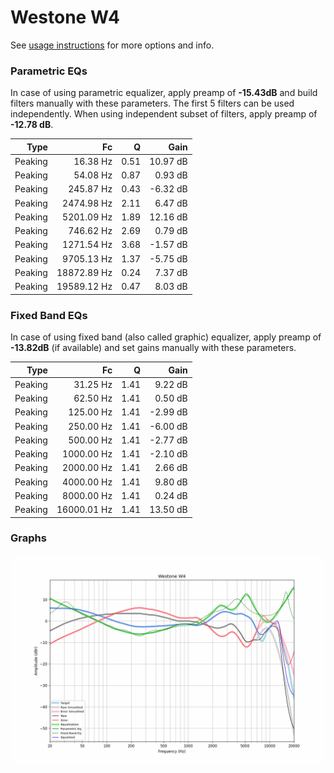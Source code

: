 # Westone W4
See [usage instructions](https://github.com/jaakkopasanen/AutoEq#usage) for more options and info.

### Parametric EQs
In case of using parametric equalizer, apply preamp of **-15.43dB** and build filters manually
with these parameters. The first 5 filters can be used independently.
When using independent subset of filters, apply preamp of **-12.78 dB**.

| Type    | Fc          |    Q | Gain     |
|--------:|------------:|-----:|---------:|
| Peaking | 16.38 Hz    | 0.51 | 10.97 dB |
| Peaking | 54.08 Hz    | 0.87 | 0.93 dB  |
| Peaking | 245.87 Hz   | 0.43 | -6.32 dB |
| Peaking | 2474.98 Hz  | 2.11 | 6.47 dB  |
| Peaking | 5201.09 Hz  | 1.89 | 12.16 dB |
| Peaking | 746.62 Hz   | 2.69 | 0.79 dB  |
| Peaking | 1271.54 Hz  | 3.68 | -1.57 dB |
| Peaking | 9705.13 Hz  | 1.37 | -5.75 dB |
| Peaking | 18872.89 Hz | 0.24 | 7.37 dB  |
| Peaking | 19589.12 Hz | 0.47 | 8.03 dB  |

### Fixed Band EQs
In case of using fixed band (also called graphic) equalizer, apply preamp of **-13.82dB**
(if available) and set gains manually with these parameters.

| Type    | Fc          |    Q | Gain     |
|--------:|------------:|-----:|---------:|
| Peaking | 31.25 Hz    | 1.41 | 9.22 dB  |
| Peaking | 62.50 Hz    | 1.41 | 0.50 dB  |
| Peaking | 125.00 Hz   | 1.41 | -2.99 dB |
| Peaking | 250.00 Hz   | 1.41 | -6.00 dB |
| Peaking | 500.00 Hz   | 1.41 | -2.77 dB |
| Peaking | 1000.00 Hz  | 1.41 | -2.10 dB |
| Peaking | 2000.00 Hz  | 1.41 | 2.66 dB  |
| Peaking | 4000.00 Hz  | 1.41 | 9.80 dB  |
| Peaking | 8000.00 Hz  | 1.41 | 0.24 dB  |
| Peaking | 16000.01 Hz | 1.41 | 13.50 dB |

### Graphs
![](./Westone%20W4.png)